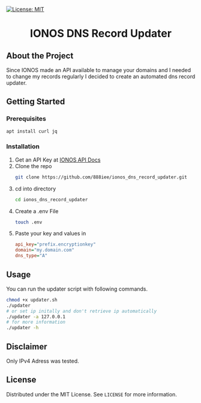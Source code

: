 [![License: MIT](https://img.shields.io/badge/License-MIT-yellow.svg)](https://opensource.org/licenses/MIT)

<p align="center">
	<h1 align="center">IONOS DNS Record Updater</h1>
</p>

## About the Project
Since IONOS made an API available to manage your domains and I needed to change my 
records regularly I decided to create an automated dns record updater.

## Getting Started

### Prerequisites

```bash
apt install curl jq
```

### Installation
1. Get an API Key at [IONOS API Docs](https://developer.hosting.ionos.de/docs/getstarted)
2. Clone the repo
	```bash
	git clone https://github.com/888iee/ionos_dns_record_updater.git
	```
3. cd into directory
	```bash
	cd ionos_dns_record_updater
	```
4. Create a .env File
	```bash
	touch .env
	```
5. Paste your key and values in 
	```ini
	api_key="prefix.encryptionkey"
	domain="my.domain.com"
	dns_type="A"
	```

## Usage

You can run the updater script with following commands.
```bash
chmod +x updater.sh
./updater 
# or set ip initally and don't retrieve ip automatically 
./updater -a 127.0.0.1
# for more information
./updater -h
```


## Disclaimer

Only IPv4 Adress was tested. 

## License
Distributed under the MIT License. See `LICENSE` for more information.
